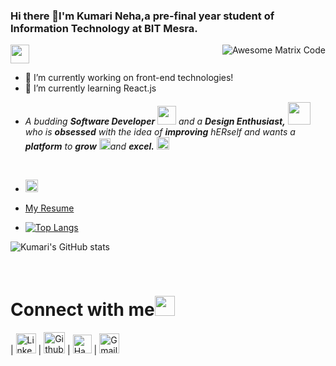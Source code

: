 ### Hi there 👋I'm Kumari Neha,a pre-final year student of Information Technology at BIT Mesra.
<img src = 'https://github.com/MarikIshtar007/MarikIshtar007/blob/master/images/matrix.gif' alt = 'Awesome Matrix Code' align='right'/>
<img src="https://github.com/TheDudeThatCode/TheDudeThatCode/blob/master/Assets/Mario_Hello_Big.gif" width="30px">


- 🔭 I’m currently working on front-end technologies!
- 🌱 I’m currently learning React.js
- <p>
  <em>
    A budding <b>Software Developer</b> <img src="https://github.com/TheDudeThatCode/TheDudeThatCode/blob/master/Assets/Developer.gif" width="30px"> and a <b>Design            Enthusiast,</b>&nbsp;<img src="https://github.com/TheDudeThatCode/TheDudeThatCode/blob/master/Assets/Designer.gif" width="36px">  who is <b>obsessed</b>
    with the idea of <b>improving</b> hERself and wants a <b>platform</b> to 
    <b>grow</b> <img src="https://github.com/TheDudeThatCode/TheDudeThatCode/blob/master/Assets/Rocket.gif" width="18px">and 
    <b>excel.</b> <img src="https://github.com/TheDudeThatCode/TheDudeThatCode/blob/master/Assets/Medal.gif" width="20px">
  </em>  
</p>

<br>

- <img alt="GIF" src="https://github.com/TheDudeThatCode/TheDudeThatCode/blob/master/Assets/wave.gif" width="20vw" />

- [My Resume](https://drive.google.com/file/d/1wD_1j2WaPRFRqdM0aFRPacdcOQlxMWrb/view?usp=sharing)

- [![Top Langs](https://github-readme-stats.vercel.app/api/top-langs/?username=Kumari08&layout=compact)](https://github.com/Kumari08/github-readme-stats)



![Kumari's GitHub stats](https://github-readme-stats.vercel.app/api?username=Kumari08&show_icons=true&theme=radical)


<br>

# Connect with me<img src="https://github.com/TheDudeThatCode/TheDudeThatCode/blob/master/Assets/Handshake.gif" height="32px">



| [<img src="https://github.com/TheDudeThatCode/TheDudeThatCode/blob/master/Assets/Linkedin.svg" alt="Linkedin Logo" width="32">](https://www.linkedin.com/in/kumari08/) | [<img src="https://cdn.svgporn.com/logos/github-icon.svg" alt="Github logo" width="34">](https://github.com/Kumari08) | [<img src="https://github.com/TheDudeThatCode/TheDudeThatCode/blob/master/Assets/HackerRank.svg" alt="HackerRank Logo" width="30">](https://www.hackerrank.com/AceTheRace) | [<img src="https://github.com/TheDudeThatCode/TheDudeThatCode/blob/master/Assets/Gmail.svg" alt="Gmail logo" height="32">](mailto:neha120240@gmail.com)



<br>
<br>
